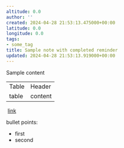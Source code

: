 ```yaml
---
altitude: 0.0
author: ''
created: 2024-04-28 21:53:13.475000+00:00
latitude: 0.0
longitude: 0.0
tags:
- some_tag
title: Sample note with completed reminder
updated: 2024-04-28 21:53:13.919000+00:00
---
```


Sample content  

  

|       |         |
|-------|---------|
| Table | Header  |
| table | content |

  

 [link](photo%20card%20%28image%20only%29.md)   

  

bullet points:  

-   first  
-   second